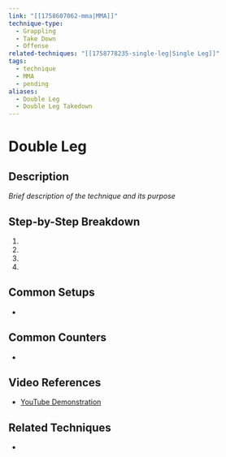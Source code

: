 ```yaml
---
link: "[[1758607062-mma|MMA]]"
technique-type:
  - Grappling
  - Take Down
  - Offense
related-techniques: "[[1758778235-single-leg|Single Leg]]"
tags:
  - technique
  - MMA
  - pending
aliases:
  - Double Leg
  - Double Leg Takedown
---
```

# Double Leg

## Description
*Brief description of the technique and its purpose*

## Step-by-Step Breakdown
1. 
2. 
3. 
4. 

## Common Setups
- 

## Common Counters
- 

## Video References
- [YouTube Demonstration]()

## Related Techniques
- 